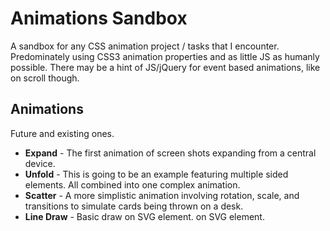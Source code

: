 # Animations Sandbox

A sandbox for any CSS animation project / tasks that I encounter. Predominately using CSS3 animation properties and as little JS as humanly possible. There may be a hint of JS/jQuery for event based animations, like on scroll though.

## Animations

Future and existing ones.

- **Expand** - The first animation of screen shots expanding from a central device.
- **Unfold** - This is going to be an example featuring multiple sided elements. All combined into one complex animation.
- **Scatter** - A more simplistic animation involving rotation, scale, and transitions to simulate cards being thrown on a desk.
- **Line Draw** - Basic draw on SVG element. on SVG element.